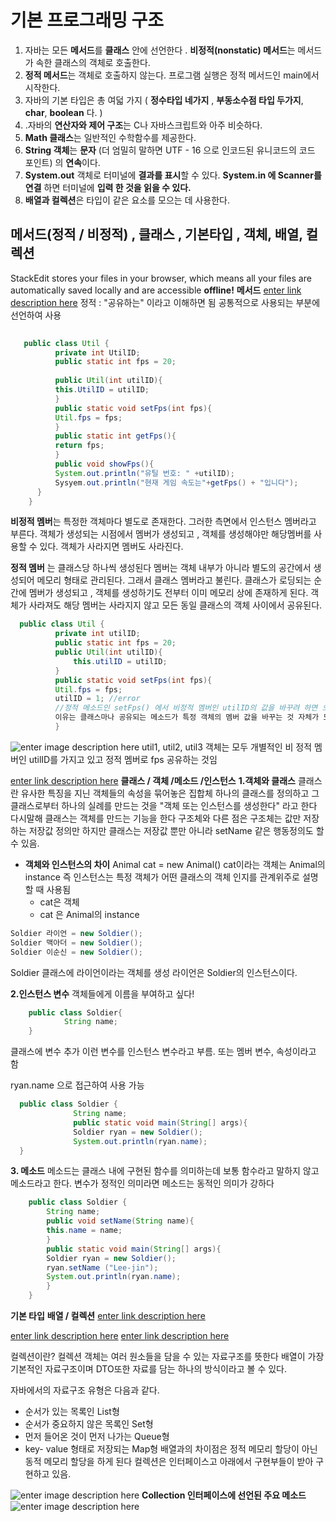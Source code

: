 
# 기본 프로그래밍 구조

1. 자바는 모든 **메서드**를 **클래스** 안에 선언한다 . **비정적(nonstatic) 메서드**는 메서드가 속한 클래스의 객체로 호출한다. 
2. **정적 메서드**는 객체로 호출하지 않는다. 프로그램 실행은 정적 메서드인 main에서 시작한다.
3. 자바의 기본 타입은 총 여덟 가지 ( **정수타입 네가지** , **부동소수점 타입 두가지**,  **char**, **boolean** 다. )
5. .자바의 **연산자와 제어 구조**는 C나 자바스크립트와 아주 비슷하다.
6. **Math 클래스**는 일반적인 수학함수를 제공한다.
7. **String 객체**는 **문자** (더 엄밀히 말하면 UTF - 16 으로 인코드된 유니코드의 코드 포인트) 의 **연속**이다.
8. **System.out** 객체로 터미널에 **결과를 표시**할 수 있다. **System.in 에 Scanner를 연결** 하면 터미널에 **입력 한 것을 읽을 수 있다.**
9. **배열과 컬렉션**은 타입이 같은 요소를 모으는 데 사용한다.
 


## 메서드(정적 / 비정적) , 클래스 , 기본타입 , 객체,  배열,  컬렉션 
StackEdit stores your files in your browser, which means all your files are automatically saved locally and are accessible **offline!**
**메서드**
[enter link description here](https://m.blog.naver.com/ndb796/221203398703)
정적 : "공유하는" 이라고 이해하면 됨 공통적으로 사용되는 부분에 선언하여 사용

~~~java
                
   public class Util {
          private int UtilID;
          public static int fps = 20;
          
          public Util(int utilID){
          this.UtilID = utilID;
          }
          public static void setFps(int fps){
          Util.fps = fps;
          }
          public static int getFps(){
          return fps;
          }
          public void showFps(){
          System.out.println("유틸 번호: " +utilID);
          Sysyem.out.println("현재 게임 속도는"+getFps() + "입니다");
      }
    }
~~~
**비정적 멤버**는 특정한 객체마다 별도로 존재한다.
그러한 측면에서 인스턴스 멤버라고 부른다.
객체가 생성되는 시점에서 멤버가 생성되고 , 객체를 생성해야만 해당멤버를 사용할 수 있다.
객체가 사라지면 멤버도 사라진다.

**정적 멤버** 는 클래스당 하나씩 생성된다
멤버는 객체 내부가 아니라 별도의 공간에서 생성되어 메모리 형태로 관리된다.
그래서 클래스 멤버라고 불린다.
클래스가 로딩되는 순간에 멤버가 생성되고 , 객체를 생성하기도 전부터 이미 메모리 상에 존재하게 된다.
객체가 사라져도 해당 멤버는 사라지지 않고 모든 동일 클래스의 객체 사이에서 공유된다. 
~~~ java 
  public class Util {
          private int utilID;
          public static int fps = 20;
          public Util(int utilID){
              this.utilID = utilID;
          }
          public static void setFps(int fps){
          Util.fps = fps;
          utilID = 1; //error
          //정적 메소드인 setFps() 에서 비정적 멤버인 utilID의 값을 바꾸려 하면 오류가 남. 
          이유는 클래스마나 공유되는 메소드가 특정 객체의 멤버 값을 바꾸는 것 자체가 모순
          }
  ~~~
![enter image description here](https://user-images.githubusercontent.com/64263694/120460831-6df22180-c3d4-11eb-8787-513bcbb13786.png)
util1, util2, util3 객체는 모두 개별적인 비 정적 멤버인 utilID를 가지고 있고 정적 멤버로 fps 공유하는 것임 

[enter link description here](https://gyuni.tistory.com/63)
**클래스 / 객체 /메소드 /인스턴스**
**1.객체와 클래스**
클래스란 유사한 특징을 지닌 객체들의 속성을 묶어놓은 집합체
하나의 클래스를 정의하고 그 클래스로부터 하나의 실례를 만드는 것을 
"객체 또는 인스턴스를 생성한다" 라고 한다
다시말해 클래스는 객체를 만드는 기능을 한다 
구조체와 다른 점은 구조체는 값만 저장하는 저장값 정의만 하지만 
클래스는 저장값 뿐만 아니라 setName 같은 행동정의도 할 수 있음.
- **객체와 인스턴스의 차이**
Animal cat = new Animal()
cat이라는 객체는  Animal의 instance
즉 인스턴스는 특정 객체가 어떤 클래스의 객체 인지를 관계위주로 설명 할 때 사용됨 
    - cat은 객체 
    - cat 은 Animal의 instance
~~~ java
Soldier 라이언 = new Soldier();
Soldier 맥아더 = new Soldier();
Soldier 이순신 = new Soldier();
~~~
Soldier 클래스에 라이언이라는 객체를 생성
라이언은 Soldier의 인스턴스이다.

**2.인스턴스 변수**
객체들에게 이름을 부여하고 싶다!

~~~ java 
    public class Soldier{                
            String name;
    }
   ~~~
클래스에 변수 추가 이런 변수를 인스턴스 변수라고 부름.
또는 멤버 변수, 속성이라고 함

ryan.name 으로 접근하여 사용 가능
~~~ java
  public class Soldier {
              String name;
              public static void main(String[] args){
              Soldier ryan = new Soldier();
              System.out.println(ryan.name);
  }
   ~~~
**3. 메소드**
메소드는 클래스 내에 구현된 함수를 의미하는데 보통 함수라고 말하지 않고 메소드라고 한다.
변수가 정적인 의미라면 메소드는 동적인 의미가 강하다 
~~~ java
    public class Soldier {
        String name;
        public void setName(String name){
        this.name = name;
        }
        public static void main(String[] args){
        Soldier ryan = new Soldier();
        ryan.setName ("Lee-jin");
        System.out.println(ryan.name);
        }
    }
 ~~~               
                
                
**기본 타입**
**배열 / 컬렉션**
[enter link description here](https://sabarada.tistory.com/123)

[enter link description here](https://www.crocus.co.kr/1553)
[enter link description here](http://tcpschool.com/java/java_generic_concept)

컬렉션이란?
컬렉션 객체는 여러 원소들을 담을 수 있는 자료구조를 뜻한다
배열이 가장 기본적인 자료구조이며 DTO또한 자료를 담는 하나의 방식이라고 볼 수 있다.

자바에서의 자료구조 유형은 다음과 같다.
 -  순서가 있는 목록인 List형
 - 순서가 중요하지 않은 목록인 Set형
 - 먼저 들어온 것이 먼저 나가는 Queue형
 - key- value 형태로 저장되는 Map형
배열과의 차이점은 정적 메모리 할당이 아닌 동적 메모리 할당을 하게 된다
컬렉션은 인터페이스고 아래에서 구현부들이 받아 구현하고 있음.

![enter image description here](https://user-images.githubusercontent.com/64263694/120466392-faeba980-c3d9-11eb-897f-75dd7f0dd578.png)
**Collection 인터페이스에 선언된 주요 메소드**
![enter image description here](https://user-images.githubusercontent.com/64263694/120466396-fc1cd680-c3d9-11eb-8571-d31b0eef496f.png)



